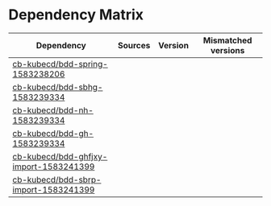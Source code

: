 # Dependency Matrix

Dependency | Sources | Version | Mismatched versions
---------- | ------- | ------- | -------------------
[cb-kubecd/bdd-spring-1583238206](https://github.com/cb-kubecd/bdd-spring-1583238206.git) |  | []() | 
[cb-kubecd/bdd-sbhg-1583239334](https://github.com/cb-kubecd/bdd-sbhg-1583239334.git) |  | []() | 
[cb-kubecd/bdd-nh-1583239334](https://github.com/cb-kubecd/bdd-nh-1583239334.git) |  | []() | 
[cb-kubecd/bdd-gh-1583239334](https://github.com/cb-kubecd/bdd-gh-1583239334.git) |  | []() | 
[cb-kubecd/bdd-ghfjxy-import-1583241399](https://github.com/cb-kubecd/bdd-ghfjxy-import-1583241399.git) |  | []() | 
[cb-kubecd/bdd-sbrp-import-1583241399](https://github.com/cb-kubecd/bdd-sbrp-import-1583241399.git) |  | []() | 
